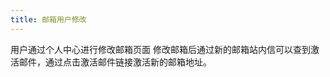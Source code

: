 ```yaml
---
title: 邮箱用户修改
---
```

用户通过个人中心进行修改邮箱页面
修改邮箱后通过新的邮箱站内信可以查到激活邮件，通过点击激活邮件链接激活新的邮箱地址。
<script async src="https://pagead2.googlesyndication.com/pagead/js/adsbygoogle.js"></script><ins class="adsbygoogle" style="display:block; text-align:center;" data-ad-layout="in-article" data-ad-format="fluid" data-ad-client="ca-pub-9055212255210230" data-ad-slot="7941459222"></ins> <script>(adsbygoogle = window.adsbygoogle || []).push({});</script>
    